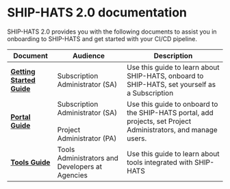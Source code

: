# SHIP-HATS 2.0 documentation

SHIP-HATS 2.0 provides you with the following documents to assist you in onboarding to SHIP-HATS and get started with your CI/CD pipeline.  

|Document|Audience|Description|
|---|---|---|
|**[Getting Started Guide](https://docs.developer.tech.gov.sg/docs/ship-hats-getting-started-guide/#/)**|Subscription Administrator (SA)|Use this guide to learn about SHIP-HATS, onboard to SHIP-HATS, set yourself as a Subscription |
|**[Portal Guide](https://docs.developer.tech.gov.sg/docs/ship-hats-portal-guide/#/)**|Subscription Administrator (SA) <br><br> Project Administrator (PA)|Use this guide to onboard to the SHIP-HATS portal, add projects, set Project Administrators, and manage users. |
|**[Tools Guide](tools-overview)**|Tools Administrators and Developers at Agencies|Use this guide to learn about tools integrated with SHIP-HATS|
